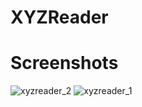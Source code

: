 # XYZReader

# Screenshots
![xyzreader_2](https://user-images.githubusercontent.com/1419926/45930805-d2daf580-bf64-11e8-8f4b-b5fc51771593.png)
![xyzreader_1](https://user-images.githubusercontent.com/1419926/45930806-d2daf580-bf64-11e8-9a53-5be7ca512206.png)

